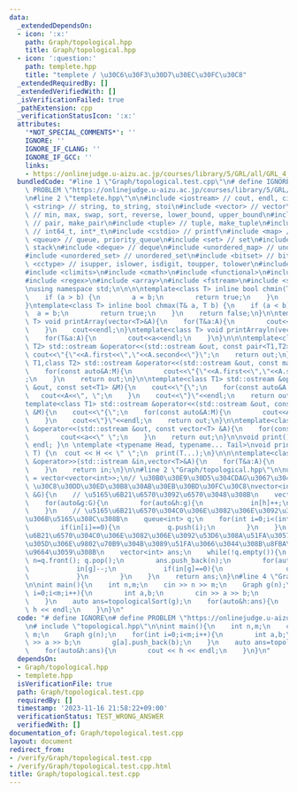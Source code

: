 ```yaml
---
data:
  _extendedDependsOn:
  - icon: ':x:'
    path: Graph/topological.hpp
    title: Graph/topological.hpp
  - icon: ':question:'
    path: templete.hpp
    title: "templete / \u30C6\u30F3\u30D7\u30EC\u30FC\u30C8"
  _extendedRequiredBy: []
  _extendedVerifiedWith: []
  _isVerificationFailed: true
  _pathExtension: cpp
  _verificationStatusIcon: ':x:'
  attributes:
    '*NOT_SPECIAL_COMMENTS*': ''
    IGNORE: ''
    IGNORE_IF_CLANG: ''
    IGNORE_IF_GCC: ''
    links:
    - https://onlinejudge.u-aizu.ac.jp/courses/library/5/GRL/all/GRL_4_B
  bundledCode: "#line 1 \"Graph/topological.test.cpp\"\n# define IGNORE\n# define\
    \ PROBLEM \"https://onlinejudge.u-aizu.ac.jp/courses/library/5/GRL/all/GRL_4_B\"\
    \n#line 2 \"templete.hpp\"\n\n#include <iostream> // cout, endl, cin\n#include\
    \ <string> // string, to_string, stoi\n#include <vector> // vector\n#include <algorithm>\
    \ // min, max, swap, sort, reverse, lower_bound, upper_bound\n#include <utility>\
    \ // pair, make_pair\n#include <tuple> // tuple, make_tuple\n#include <cstdint>\
    \ // int64_t, int*_t\n#include <cstdio> // printf\n#include <map> // map\n#include\
    \ <queue> // queue, priority_queue\n#include <set> // set\n#include <stack> //\
    \ stack\n#include <deque> // deque\n#include <unordered_map> // unordered_map\n\
    #include <unordered_set> // unordered_set\n#include <bitset> // bitset\n#include\
    \ <cctype> // isupper, islower, isdigit, toupper, tolower\n#include <iomanip>\n\
    #include <climits>\n#include <cmath>\n#include <functional>\n#include <numeric>\n\
    #include <regex>\n#include <array>\n#include <fstream>\n#include <sstream>\n\n\
    \nusing namespace std;\n\n\n\ntemplate<class T> inline bool chmin(T& a, T b) {\n\
    \    if (a > b) {\n        a = b;\n        return true;\n    }\n    return false;\n\
    }\ntemplate<class T> inline bool chmax(T& a, T b) {\n    if (a < b) {\n      \
    \  a = b;\n        return true;\n    }\n    return false;\n}\n\ntemplate<class\
    \ T> void printArray(vector<T>&A){\n    for(T&a:A){\n        cout<<a<<\" \";\n\
    \    }\n    cout<<endl;\n}\ntemplate<class T> void printArrayln(vector<T>&A){\n\
    \    for(T&a:A){\n        cout<<a<<endl;\n    }\n}\n\n\ntemplate<class T1,class\
    \ T2> std::ostream &operator<<(std::ostream &out, const pair<T1,T2> &A){\n   \
    \ cout<<\"{\"<<A.first<<\",\"<<A.second<<\"}\";\n    return out;\n}\n\ntemplate<class\
    \ T1,class T2> std::ostream &operator<<(std::ostream &out, const map<T1,T2> &M){\n\
    \    for(const auto&A:M){\n        cout<<\"{\"<<A.first<<\",\"<<A.second<<\"}\"\
    ;\n    }\n    return out;\n}\n\ntemplate<class T1> std::ostream &operator<<(std::ostream\
    \ &out, const set<T1> &M){\n    cout<<\"{\";\n    for(const auto&A:M){\n     \
    \   cout<<A<<\", \";\n    }\n    cout<<\"}\"<<endl;\n    return out;\n}\n\n\n\
    template<class T1> std::ostream &operator<<(std::ostream &out, const multiset<T1>\
    \ &M){\n    cout<<\"{\";\n    for(const auto&A:M){\n        cout<<A<<\", \";\n\
    \    }\n    cout<<\"}\"<<endl;\n    return out;\n}\n\ntemplate<class T> std::ostream\
    \ &operator<<(std::ostream &out, const vector<T> &A){\n    for(const T &a:A){\n\
    \        cout<<a<<\" \";\n    }\n    return out;\n}\n\nvoid print() { cout <<\
    \ endl; }\n \ntemplate <typename Head, typename... Tail>\nvoid print(Head H, Tail...\
    \ T) {\n  cout << H << \" \";\n  print(T...);\n}\n\n\ntemplate<class T> std::istream\
    \ &operator>>(std::istream &in,vector<T>&A){\n    for(T&a:A){\n        std::cin>>a;\n\
    \    }\n    return in;\n}\n\n#line 2 \"Graph/topological.hpp\"\n\nusing Graph\
    \ = vector<vector<int>>;\n// \u30B0\u30E9\u30D5\u304CDAG\u3067\u3042\u308B\n//\
    \ \u30C8\u30DD\u30ED\u30B8\u30AB\u30EB\u30BD\u30FC\u30C8\nvector<int> topologicalSort(Graph\
    \ &G){\n    // \u5165\u6B21\u6570\u3092\u6570\u3048\u308B\n    vector<int> in(G.size(),0);\n\
    \    for(auto&g:G){\n        for(auto&h:g){\n            in[h]++;\n        }\n\
    \    }\n    // \u5165\u6B21\u6570\u304C0\u306E\u3082\u306E\u3092\u30AD\u30E5\u30FC\
    \u306B\u5165\u308C\u308B\n    queue<int> q;\n    for(int i=0;i<(int)G.size();i++){\n\
    \        if(in[i]==0){\n            q.push(i);\n        }\n    }\n    // \u5165\
    \u6B21\u6570\u304C0\u306E\u3082\u306E\u3092\u53D6\u308A\u51FA\u3057\u3066\u3001\
    \u305D\u306E\u9802\u70B9\u304B\u3089\u51FA\u3066\u3044\u308B\u8FBA\u3092\u524A\
    \u9664\u3059\u308B\n    vector<int> ans;\n    while(!q.empty()){\n        int\
    \ n=q.front(); q.pop();\n        ans.push_back(n);\n        for(auto&g:G[n]){\n\
    \            in[g]--;\n            if(in[g]==0){\n                q.push(g);\n\
    \            }\n        }\n    }\n    return ans;\n}\n#line 4 \"Graph/topological.test.cpp\"\
    \n\nint main(){\n    int n,m;\n    cin >> n >> m;\n    Graph g(n);\n    for(int\
    \ i=0;i<m;i++){\n        int a,b;\n        cin >> a >> b;\n        g[a].push_back(b);\n\
    \    }\n    auto ans=topologicalSort(g);\n    for(auto&h:ans){\n        cout <<\
    \ h << endl;\n    }\n}\n"
  code: "# define IGNORE\n# define PROBLEM \"https://onlinejudge.u-aizu.ac.jp/courses/library/5/GRL/all/GRL_4_B\"\
    \n# include \"topological.hpp\"\n\nint main(){\n    int n,m;\n    cin >> n >>\
    \ m;\n    Graph g(n);\n    for(int i=0;i<m;i++){\n        int a,b;\n        cin\
    \ >> a >> b;\n        g[a].push_back(b);\n    }\n    auto ans=topologicalSort(g);\n\
    \    for(auto&h:ans){\n        cout << h << endl;\n    }\n}\n"
  dependsOn:
  - Graph/topological.hpp
  - templete.hpp
  isVerificationFile: true
  path: Graph/topological.test.cpp
  requiredBy: []
  timestamp: '2023-11-16 21:58:22+09:00'
  verificationStatus: TEST_WRONG_ANSWER
  verifiedWith: []
documentation_of: Graph/topological.test.cpp
layout: document
redirect_from:
- /verify/Graph/topological.test.cpp
- /verify/Graph/topological.test.cpp.html
title: Graph/topological.test.cpp
---
```

